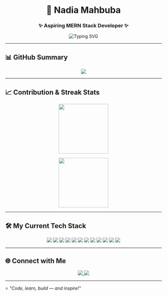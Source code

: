 <h1 align="center">🌸 Nadia Mahbuba</h1>
<h3 align="center">✨ Aspiring MERN Stack Developer ✨</h3>

<p align="center">
  <img src="https://readme-typing-svg.demolab.com?font=Fira+Code&size=22&pause=1000&center=true&vCenter=true&width=435&lines=Full+Stack+Web+Developer;React, Node, MongoDB Lover;Always+Learning+New+Things" alt="Typing SVG" />
</p>

---

## 📊 GitHub Summary

<p align="center">
  <img src="https://github-profile-summary-cards.vercel.app/api/cards/profile-details?username=Nadia-Momo&theme=radical" />
</p>

---

## 📈 Contribution & Streak Stats

<p align="center">
  <img height="160" src="https://github-readme-stats.vercel.app/api?username=Nadia-Momo&theme=radical&show_icons=true&hide_border=true&count_private=true" />
</p>

<p align="center">
  <img height="160" src="https://github-readme-streak-stats.herokuapp.com?user=Nadia-Momo&theme=radical&hide_border=true&date_format=M%20j%5B%2C%20Y%5D" />
</p>

---

## 🛠 My Current Tech Stack
<p align="center">
  <img src="https://img.shields.io/badge/HTML5-000?style=for-the-badge&logo=html5&logoColor=E34F26"/>
  <img src="https://img.shields.io/badge/CSS3-000?style=for-the-badge&logo=css3&logoColor=1572B6"/>
  <img src="https://img.shields.io/badge/JavaScript-000?style=for-the-badge&logo=javascript&logoColor=F7DF1E"/>
  <img src="https://img.shields.io/badge/TypeScript-000?style=for-the-badge&logo=typescript&logoColor=3178C6"/>
  <img src="https://img.shields.io/badge/Bootstrap-000?style=for-the-badge&logo=bootstrap&logoColor=7952B3"/>
  <img src="https://img.shields.io/badge/Tailwind_CSS-000?style=for-the-badge&logo=tailwind-css&logoColor=38B2AC"/>
  <img src="https://img.shields.io/badge/React-000?style=for-the-badge&logo=react&logoColor=61DAFB"/>
  <img src="https://img.shields.io/badge/Node.js-000?style=for-the-badge&logo=node.js&logoColor=339933"/>
  <img src="https://img.shields.io/badge/Express.js-000?style=for-the-badge&logo=express&logoColor=white"/>
  <img src="https://img.shields.io/badge/MongoDB-000?style=for-the-badge&logo=mongodb&logoColor=47A248"/>
  <img src="https://img.shields.io/badge/Mongoose-000?style=for-the-badge&logo=mongoose&logoColor=880000"/>
  <img src="https://img.shields.io/badge/PostgreSQL-000?style=for-the-badge&logo=postgresql&logoColor=4169E1"/>
</p>

---

## 🌐 Connect with Me
<p align="center">
  <a href="https://facebook.com/your_profile" target="_blank">
    <img src="https://img.shields.io/badge/Facebook-1877F2?style=for-the-badge&logo=facebook&logoColor=white"/>
  </a>
  <a href="https://linkedin.com/in/your_linkedin" target="_blank">
    <img src="https://img.shields.io/badge/LinkedIn-0077B5?style=for-the-badge&logo=linkedin&logoColor=white"/>
  </a>
</p>

---

⭐ _"Code, learn, build — and inspire!"_
